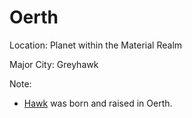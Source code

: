# Oerth
Location: Planet within the Material Realm

Major City: Greyhawk

Note: 
- [Hawk](<../../../PC's/Hawk.md>) was born and raised in Oerth.